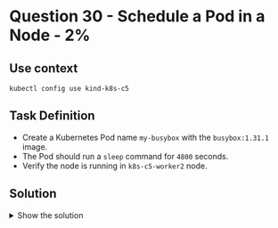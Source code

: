 # Question 30 - Schedule a Pod in a Node - 2%

## Use context

```shell
kubectl config use kind-k8s-c5
```

## Task Definition

- Create a Kubernetes Pod name `my-busybox` with the `busybox:1.31.1` image.
- The Pod should run a `sleep` command for `4800` seconds.
- Verify the node is running in `k8s-c5-worker2` node.

## Solution

<details>
  <summary>Show the solution</summary>

### Create a Pod

```shell
k run my-busybox --image=busybox:1.37.0 --command sleep 48000
pod/my-busybox created
```

### Check the Pod

```shell
k get pod my-busybox
NAME         READY   STATUS    RESTARTS   AGE
my-busybox   0/1     Pending   0          6s
```

### Describe the Pod

```shell
k describe pod my-busybox
Name:             my-busybox
Namespace:        default
Priority:         0
Service Account:  default
Node:             <none>
Labels:           run=my-busybox
Annotations:      <none>
Status:           Pending
IP:
IPs:              <none>
Containers:
  my-busybox:
    Image:      busybox:1.31.1
    Port:       <none>
    Host Port:  <none>
    Command:
      sleep
      48000
    Environment:  <none>
    Mounts:
      /var/run/secrets/kubernetes.io/serviceaccount from kube-api-access-jz7tb (ro)
Conditions:
  Type           Status
  PodScheduled   False
Volumes:
  kube-api-access-jz7tb:
    Type:                    Projected (a volume that contains injected data from multiple sources)
    TokenExpirationSeconds:  3607
    ConfigMapName:           kube-root-ca.crt
    ConfigMapOptional:       <nil>
    DownwardAPI:             true
QoS Class:                   BestEffort
Node-Selectors:              <none>
Tolerations:                 node.kubernetes.io/not-ready:NoExecute op=Exists for 300s
                             node.kubernetes.io/unreachable:NoExecute op=Exists for 300s
Events:
  Type     Reason            Age   From               Message
  ----     ------            ----  ----               -------
  Warning  FailedScheduling  33s   default-scheduler  0/3 nodes are available: 1 node(s) had untolerated taint {node-role.kubernetes.io/control-plane: }, 1 node(s) had untolerated taint {node-role.kubernetes.io/node: }, 1 node(s) were unschedulable. preemption: 0/3 nodes are available: 3 Preemption is not helpful for scheduling.
```

According to the `Warning` message in the `describe` of the Pod, Scheduler is unable to run the Pod.

### Check the Nodes

In the `Warning`, it said that the first two nodes have tolerations that this Pod doesn't have a taint for, and the question instructs us to deploy the Pod in the `k8s-c5-worker2` node. This node has the `SchedulingDisabled` status, it is possible that the node was cordoned.

```shell
k get nodes
NAME                   STATUS                     ROLES           AGE     VERSION
k8s-c5-control-plane   Ready                      control-plane   7m6s    v1.29.0
k8s-c5-worker          Ready                      <none>          6m43s   v1.29.0
k8s-c5-worker2         Ready,SchedulingDisabled   <none>          6m42s   v1.29.0
```
### Try to uncordon the node

```shell
k uncordon k8s-c5-worker2
node/k8s-c5-worker2 uncordoned
```

### Check the nodes

```shell
k get nodes
NAME                   STATUS   ROLES           AGE   VERSION
k8s-c5-control-plane   Ready    control-plane   11m   v1.29.0
k8s-c5-worker          Ready    <none>          10m   v1.29.0
k8s-c5-worker2         Ready    <none>          10m   v1.29.0
```

Nodes are on ready state.

### Check the Pod

```shell
k get pods -o wide
NAME         READY   STATUS    RESTARTS   AGE    IP           NODE             NOMINATED NODE   READINESS GATES
my-busybox   1/1     Running   0          2m3s   10.244.2.3   k8s-c5-worker2   <none>           <none>
```



</details>